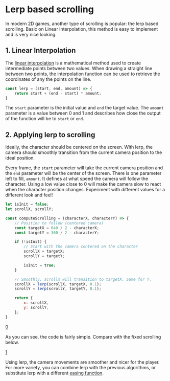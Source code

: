# Lerp based scrolling

In modern 2D games, another type of scrolling is popular: the lerp based scrolling.
Basic on Linear Interpolation, this method is easy to implement and is very nice looking.

## 1. Linear Interpolation
The [linear interpolation](https://en.wikipedia.org/wiki/Linear_interpolation) is a mathematical method used to create intermediate points between two values.
When drawing a straight line between two points, the interpolation function can be used to retrieve the coordinates of any the points on the line.

```js
const lerp = (start, end, amount) => {
    return start + (end - start) * amount;
}
```

The ```start``` parameter is the initial value and ```end``` the target value.
The ```amount``` parameter is a value between 0 and 1 and describes how close the output of the function will be to ```start``` or ```end```.

## 2. Applying lerp to scrolling
Ideally, the character should be centered on the screen.
With lerp, the camera should smoothly transition from the current camera position to the ideal position.

Every frame, the ```start``` parameter will take the current camera position and the ```end``` parameter will be the center of the screen.
There is one parameter left to fill, ```amount```. It defines at what speed the camera will follow the character.
Using a low value close to 0 will make the camera slow to react when the character position changes.
Experiment with different values for a different look and feel!

```js
let isInit = false;
let scrollX, scrollY;

const computeScrolling = (characterX, characterY) => {
    // Position to follow (centered camera)
    const targetX = 640 / 2 - characterX;
    const targetY = 360 / 2 - characterY;

    if (!isInit) {
        // Start with the camera centered on the character
        scrollX = targetX;
        scrollY = targetY;

        isInit = true;
    }

    // Smoothly, scrollX will transition to targetX. Same for Y.
    scrollX = lerp(scrollX, targetX, 0.1);
    scrollY = lerp(scrollY, targetY, 0.1);

    return {
        x: scrollX,
        y: scrollY,
    };
}
```  

[0](play)

As you can see, the code is fairly simple. Compare with the fixed scrolling below.

[1](play)

Using lerp, the camera movements are smoother and nicer for the player.
For more variety, you can combine lerp with the previous algorithms, or substitute lerp with a different [easing function](http://easings.net/).
